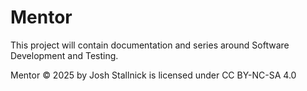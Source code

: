 # Mentor

This project will contain documentation and series around Software Development
and Testing.

Mentor © 2025 by Josh Stallnick is licensed under CC BY-NC-SA 4.0 